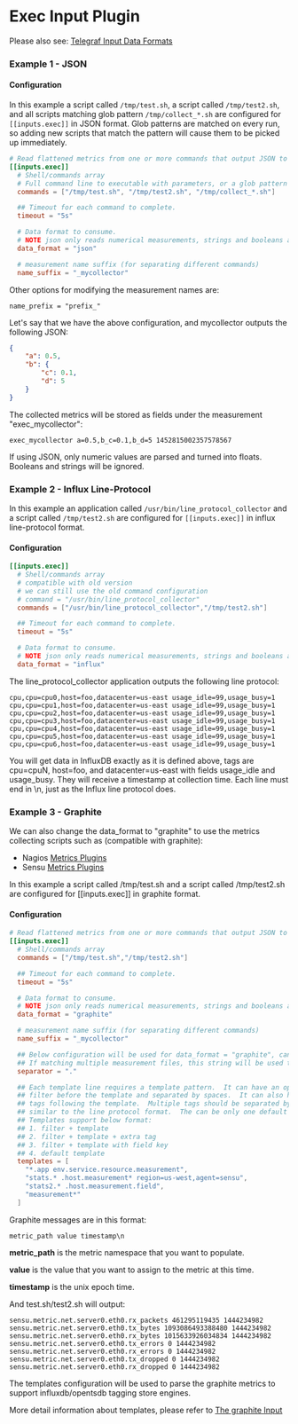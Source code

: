 # Exec Input Plugin

Please also see: [Telegraf Input Data Formats](https://github.com/influxdata/telegraf/blob/master/docs/DATA_FORMATS_INPUT.md)

### Example 1 - JSON

#### Configuration

In this example a script called ```/tmp/test.sh```, a script called ```/tmp/test2.sh```, and
all scripts matching glob pattern ```/tmp/collect_*.sh``` are configured for ```[[inputs.exec]]```
in JSON format. Glob patterns are matched on every run, so adding new scripts that match the pattern
will cause them to be picked up immediately.

```toml
# Read flattened metrics from one or more commands that output JSON to stdout
[[inputs.exec]]
  # Shell/commands array
  # Full command line to executable with parameters, or a glob pattern to run all matching files.
  commands = ["/tmp/test.sh", "/tmp/test2.sh", "/tmp/collect_*.sh"]

  ## Timeout for each command to complete.
  timeout = "5s"

  # Data format to consume.
  # NOTE json only reads numerical measurements, strings and booleans are ignored.
  data_format = "json"

  # measurement name suffix (for separating different commands)
  name_suffix = "_mycollector"
```

Other options for modifying the measurement names are:

```
name_prefix = "prefix_"
```

Let's say that we have the above configuration, and mycollector outputs the
following JSON:

```json
{
    "a": 0.5,
    "b": {
        "c": 0.1,
        "d": 5
    }
}
```

The collected metrics will be stored as fields under the measurement
"exec_mycollector":

```
exec_mycollector a=0.5,b_c=0.1,b_d=5 1452815002357578567
```
If using JSON, only numeric values are parsed and turned into floats. Booleans
and strings will be ignored.

### Example 2 - Influx Line-Protocol

In this example an application called ```/usr/bin/line_protocol_collector```
and a script called ```/tmp/test2.sh``` are configured for ```[[inputs.exec]]```
in influx line-protocol format.

#### Configuration

```toml
[[inputs.exec]]
  # Shell/commands array
  # compatible with old version
  # we can still use the old command configuration
  # command = "/usr/bin/line_protocol_collector"
  commands = ["/usr/bin/line_protocol_collector","/tmp/test2.sh"]

  ## Timeout for each command to complete.
  timeout = "5s"

  # Data format to consume.
  # NOTE json only reads numerical measurements, strings and booleans are ignored.
  data_format = "influx"
```

The line_protocol_collector application outputs the following line protocol:

```
cpu,cpu=cpu0,host=foo,datacenter=us-east usage_idle=99,usage_busy=1
cpu,cpu=cpu1,host=foo,datacenter=us-east usage_idle=99,usage_busy=1
cpu,cpu=cpu2,host=foo,datacenter=us-east usage_idle=99,usage_busy=1
cpu,cpu=cpu3,host=foo,datacenter=us-east usage_idle=99,usage_busy=1
cpu,cpu=cpu4,host=foo,datacenter=us-east usage_idle=99,usage_busy=1
cpu,cpu=cpu5,host=foo,datacenter=us-east usage_idle=99,usage_busy=1
cpu,cpu=cpu6,host=foo,datacenter=us-east usage_idle=99,usage_busy=1
```

You will get data in InfluxDB exactly as it is defined above,
tags are cpu=cpuN, host=foo, and datacenter=us-east with fields usage_idle
and usage_busy. They will receive a timestamp at collection time.
Each line must end in \n, just as the Influx line protocol does.


### Example 3 - Graphite

We can also change the data_format to "graphite" to use the metrics collecting scripts such as (compatible with graphite):

* Nagios [Metrics Plugins](https://exchange.nagios.org/directory/Plugins)
* Sensu [Metrics Plugins](https://github.com/sensu-plugins)

In this example a script called /tmp/test.sh and a script called /tmp/test2.sh are configured for [[inputs.exec]] in graphite format.

#### Configuration

```toml
# Read flattened metrics from one or more commands that output JSON to stdout
[[inputs.exec]]
  # Shell/commands array
  commands = ["/tmp/test.sh","/tmp/test2.sh"]

  ## Timeout for each command to complete.
  timeout = "5s"

  # Data format to consume.
  # NOTE json only reads numerical measurements, strings and booleans are ignored.
  data_format = "graphite"

  # measurement name suffix (for separating different commands)
  name_suffix = "_mycollector"

  ## Below configuration will be used for data_format = "graphite", can be ignored for other data_format
  ## If matching multiple measurement files, this string will be used to join the matched values.
  separator = "."

  ## Each template line requires a template pattern.  It can have an optional
  ## filter before the template and separated by spaces.  It can also have optional extra
  ## tags following the template.  Multiple tags should be separated by commas and no spaces
  ## similar to the line protocol format.  The can be only one default template.
  ## Templates support below format:
  ## 1. filter + template
  ## 2. filter + template + extra tag
  ## 3. filter + template with field key
  ## 4. default template
  templates = [
    "*.app env.service.resource.measurement",
    "stats.* .host.measurement* region=us-west,agent=sensu",
    "stats2.* .host.measurement.field",
    "measurement*"
  ]
```
Graphite messages are in this format:

```
metric_path value timestamp\n
```

__metric_path__ is the metric namespace that you want to populate.

__value__ is the value that you want to assign to the metric at this time.

__timestamp__ is the unix epoch time.

And test.sh/test2.sh will output:

```
sensu.metric.net.server0.eth0.rx_packets 461295119435 1444234982
sensu.metric.net.server0.eth0.tx_bytes 1093086493388480 1444234982
sensu.metric.net.server0.eth0.rx_bytes 1015633926034834 1444234982
sensu.metric.net.server0.eth0.tx_errors 0 1444234982
sensu.metric.net.server0.eth0.rx_errors 0 1444234982
sensu.metric.net.server0.eth0.tx_dropped 0 1444234982
sensu.metric.net.server0.eth0.rx_dropped 0 1444234982
```

The templates configuration will be used to parse the graphite metrics to support influxdb/opentsdb tagging store engines.

More detail information about templates, please refer to [The graphite Input](https://github.com/influxdata/influxdb/blob/master/services/graphite/README.md)
